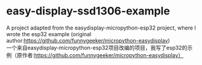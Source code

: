 # easy-display-ssd1306-example

A project adapted from the easydisplay-micropython-esp32 project, where I wrote the esp32 example (original author:https://github.com/funnygeeker/micropython-easydisplay)
<br>
一个来自easydisplay-micropython-esp32项目改编的项目，我写了esp32的示例（原作者:https://github.com/funnygeeker/micropython-easydisplay）
